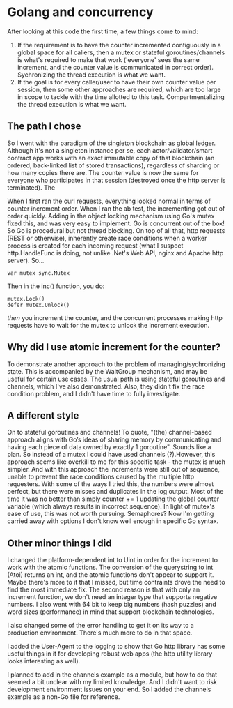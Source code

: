 # Golang and concurrency
After looking at this code the first time, a few things come to mind:

1. If the requirement is to have the counter incremented contiguously in a global space for all callers, then a mutex or stateful goroutines/channels is what's required to make that work ('everyone' sees the same increment, and the counter value is communicated in correct order).  Sychronizing the thread execution is what we want.
2. If the goal is for every caller/user to have their own counter value per session, then some other approaches are required, which are too large in scope to tackle with the time allotted to this task. Compartmentalizing the thread execution is what we want.

## The path I chose
So I went with the paradigm of the singleton blockchain as global ledger.  Although it's not a singleton instance per se, each actor/validator/smart contract app works with an exact immutable copy of that blockchain (an ordered, back-linked list of stored transactions), regardless of sharding or how many copies there are.  The counter value is now the same for everyone who participates in that session (destroyed once the http server is terminated). The 

When I first ran the curl requests, everything looked normal in terms of counter increment order.  When I ran the ab test, the incrementing got out of order quickly.  Adding in the object locking mechanism using Go's mutex fixed this, and was very easy to implement.  Go is concurrent out of the box!  So Go is procedural but not thread blocking.  On top of all that, http requests (REST or otherwise), inherently create race conditions when a worker process is created for each incoming request (what I suspect http.HandleFunc is doing, not unlike .Net's Web API, nginx and Apache http server). So...

`var mutex sync.Mutex`

Then in the inc() function, you do:

```
mutex.Lock()
defer mutex.Unlock()
```

_then_ you increment the counter, and the concurrent processes making http requests have to wait for the mutex to unlock the increment execution.

Why did I use atomic increment for the counter?
-----------------------------------------------
To demonstrate another approach to the problem of managing/sychronizing state.  This is accompanied by the WaitGroup mechanism, and may be useful for certain use cases.  The usual path is using stateful goroutines and channels, which I've also demonstrated. Also, they didn't fix the race condition problem, and I didn't have time to fully investigate.

A different style
-----------------
On to stateful goroutines and channels!  To quote, "(the) channel-based approach aligns with Go’s ideas of sharing memory by communicating and having each piece of data owned by exactly 1 goroutine". Sounds like a plan. So instead of a mutex I could have used channels (?).However, this approach seems like overkill to me for this specific task - the mutex is much simpler. And with this approach the increments were still out of sequence, unable to prevent the race conditions caused by the multiple http requesters.  With some of the ways I tried this, the numbers were almost perfect, but there were misses and duplicates in the log output.  Most of the time it was no better than simply counter += 1 updating the global counter variable (which always results in incorrect sequence). In light of mutex's ease of use, this was not worth pursuing.  Semaphores?  Now I'm getting carried away with options I don't know well enough in specific Go syntax.

Other minor things I did
------------------------
I changed the platform-dependent int to Uint in order for the increment to work with the atomic functions.  The conversion of the querystring to int (Atoi) returns an int, and the atomic functions don't appear to support it. Maybe there's more to it that I missed, but time contraints drove the need to find the most immediate fix.  The second reason is that with only an increment function, we don't need an integer type that supports negative numbers.  I also went with 64 bit to keep big numbers (hash puzzles) and word sizes (performance) in mind that support blockchain technologies.

I also changed some of the error handling to get it on its way to a production environment. There's much more to do in that space.

I added the User-Agent to the logging to show that Go http library has some useful things in it for developing robust web apps (the http utility library looks interesting as well).

I planned to add in the channels example as a module, but how to do that seemed a bit unclear with my limited knowledge.  And I didn't want to risk development environment issues on your end.  So I added the channels example as a non-Go file for reference.

